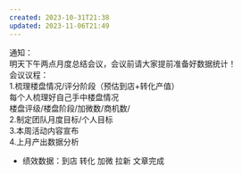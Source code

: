 ```yaml
---  
created: 2023-10-31T21:38  
updated: 2023-11-06T21:49  
---  
```

  
通知：  
明天下午两点月度总结会议，会议前请大家提前准备好数据统计！  
会议议程：  
1.梳理楼盘情况/评分阶段（预估到店+转化产值）  
    每个人梳理好自己手中楼盘情况  
    楼盘评级/楼盘阶段/加微数/商机数/  
2.制定团队月度目标/个人目标  
3.本周活动内容宣布  
4.上月产出数据分析  
- 绩效数据：到店 转化 加微 拉新 文章完成  

